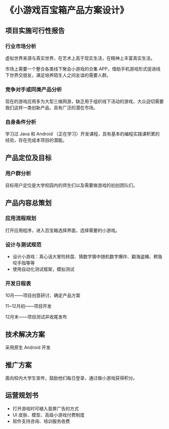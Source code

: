 # 《小游戏百宝箱产品方案设计》

## 项目实施可行性报告

### 行业市场分析

虚拟世界来源与真实世界，在艺术上高于现实生活，在精神上丰富真实生活。

市场上需要一个整合各类线下聚会小游戏的合集 APP，借助手机游戏形式促进线下世界交朋友，满足培养陌生人之间友谊的需要人群。

### 竞争对手或同类产品分析

现在的游戏应用多为大型三维网游，缺乏用于组织线下活动的游戏，大众迫切需要我们这样一类创新产品，具有广泛的潜在市场。

### 自身条件分析

学习过 Java 和  Android （正在学习）开发课程，具有基本的编程实践课积累的经验，存在完成本项目的潜能。

## 产品定位及目标

### 用户群分析

目标用户定位是大学校园内的师生们以及需要做游戏的初创团队们。

## 产品内容总策划

### 应用流程规划

打开应用程序，进入百宝箱选择界面，选择需要的小游戏。

### 设计与测试规范

* 设计小游戏：真心话大冒险转盘、猜数字猜中随机数字爆炸、戳海盗桶、鳄鱼咬手指等等
* 使用自动化测试框架，模拟测试

### 开发日程表

10月——项目创意研讨、确定产品方案

11~12月初——项目开发

12月末——项目测试并收尾发布

## 技术解决方案

采用原生 Android 开发

## 推广方案

面向校内大学生宣传，鼓励他们每日登录，通过做小游戏获得积分。

## 运营规划书

* 打开游戏时可植入首屏广告的方式
* UI 皮肤、模型、高级小游戏付费制度
* 软件支持咨询、培训服务收费
